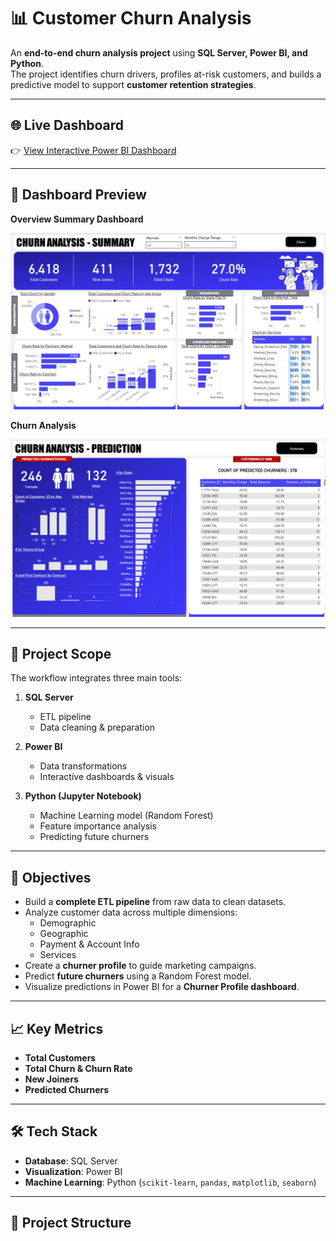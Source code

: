 # 📊 Customer Churn Analysis  

An **end-to-end churn analysis project** using **SQL Server, Power BI, and Python**.  
The project identifies churn drivers, profiles at-risk customers, and builds a predictive model to support **customer retention strategies**.  

---

## 🌐 Live Dashboard  

👉 [View Interactive Power BI Dashboard](https://app.powerbi.com/view?r=eyJrIjoiYWQxOTVjZjctOGI5Ny00ZTU2LThlMjYtZTFkMTE4NGIyZWEzIiwidCI6ImVhMWE5MDliLTY2MDAtNGEyNS04MmE1LTBjNmVkN2QwNTEzYiIsImMiOjl9)  

---

## 📸 Dashboard Preview  

**Overview Summary Dashboard**

![Dashboard Overview](https://github.com/spoja-10/Customer-Churn-Analysis/blob/3bd1428fb385b1166fb42d4196cbac0f98fb5708/Data-Resources/Data%20%26%20Resources/Images/Screenshot%202025-10-01%20161912.png)  

**Churn Analysis**

![Churn Profile](https://github.com/spoja-10/Customer-Churn-Analysis/blob/3bd1428fb385b1166fb42d4196cbac0f98fb5708/Data-Resources/Data%20%26%20Resources/Images/Screenshot%202025-10-01%20162108.png)  

---

## 🚀 Project Scope  

The workflow integrates three main tools:  

1. **SQL Server**  
   - ETL pipeline  
   - Data cleaning & preparation  

2. **Power BI**  
   - Data transformations  
   - Interactive dashboards & visuals  

3. **Python (Jupyter Notebook)**  
   - Machine Learning model (Random Forest)  
   - Feature importance analysis  
   - Predicting future churners  

---

## 🎯 Objectives  

- Build a **complete ETL pipeline** from raw data to clean datasets.  
- Analyze customer data across multiple dimensions:  
  - Demographic  
  - Geographic  
  - Payment & Account Info  
  - Services  
- Create a **churner profile** to guide marketing campaigns.  
- Predict **future churners** using a Random Forest model.  
- Visualize predictions in Power BI for a **Churner Profile dashboard**.  

---

## 📈 Key Metrics  

- **Total Customers**  
- **Total Churn & Churn Rate**  
- **New Joiners**  
- **Predicted Churners**  

---

## 🛠️ Tech Stack  

- **Database**: SQL Server  
- **Visualization**: Power BI  
- **Machine Learning**: Python (`scikit-learn`, `pandas`, `matplotlib`, `seaborn`)  

---

## 📂 Project Structure  

